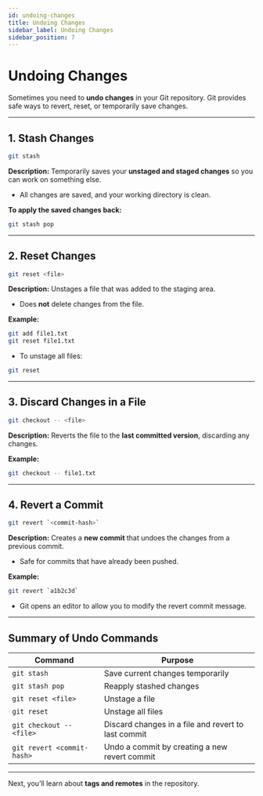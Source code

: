```yaml
---
id: undoing-changes
title: Undoing Changes
sidebar_label: Undoing Changes
sidebar_position: 7
---
```


# Undoing Changes

Sometimes you need to **undo changes** in your Git repository. Git provides safe ways to revert, reset, or temporarily save changes.

---

## 1. Stash Changes

```bash
git stash
```
**Description:** Temporarily saves your **unstaged and staged changes** so you can work on something else.  

 - All changes are saved, and your working directory is clean.  

 **To apply the saved changes back:**

```bash
git stash pop
```
---

## 2. Reset Changes

```bash
git reset <file>
```
**Description:** Unstages a file that was added to the staging area.  
- Does **not** delete changes from the file.  

**Example:**  

```bash
git add file1.txt
git reset file1.txt
```
- To unstage all files:

```bash
git reset
```
---

## 3. Discard Changes in a File

```bash
git checkout -- <file>
```
**Description:** Reverts the file to the **last committed version**, discarding any changes.  

**Example:**  

```bash
git checkout -- file1.txt
```
---

## 4. Revert a Commit

```bash
git revert `<commit-hash>`
```
**Description:** Creates a **new commit** that undoes the changes from a previous commit.  
- Safe for commits that have already been pushed.  

**Example:**  

```bash
git revert `a1b2c3d`
```
- Git opens an editor to allow you to modify the revert commit message.

---

## Summary of Undo Commands

| Command                        | Purpose                                               |
|--------------------------------|-----------------------------------------------------|
| `git stash`                     | Save current changes temporarily                     |
| `git stash pop`                 | Reapply stashed changes                               |
| `git reset <file>`              | Unstage a file                                       |
| `git reset`                     | Unstage all files                                    |
| `git checkout -- <file>`     | Discard changes in a file and revert to last commit |
| `git revert <commit-hash> `   | Undo a commit by creating a new revert commit       |

---

Next, you’ll learn about **tags and remotes** in the repository.
